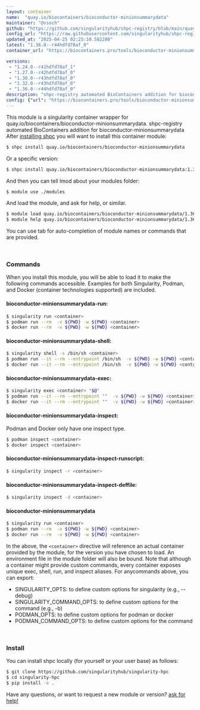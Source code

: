 ```yaml
---
layout: container
name:  "quay.io/biocontainers/bioconductor-minionsummarydata"
maintainer: "@vsoch"
github: "https://github.com/singularityhub/shpc-registry/blob/main/quay.io/biocontainers/bioconductor-minionsummarydata/container.yaml"
config_url: "https://raw.githubusercontent.com/singularityhub/shpc-registry/main/quay.io/biocontainers/bioconductor-minionsummarydata/container.yaml"
updated_at: "2025-04-25 02:25:10.582280"
latest: "1.36.0--r44hdfd78af_0"
container_url: "https://biocontainers.pro/tools/bioconductor-minionsummarydata"

versions:
 - "1.24.0--r41hdfd78af_1"
 - "1.27.0--r42hdfd78af_0"
 - "1.30.0--r43hdfd78af_0"
 - "1.32.0--r43hdfd78af_0"
 - "1.36.0--r44hdfd78af_0"
description: "shpc-registry automated BioContainers addition for bioconductor-minionsummarydata"
config: {"url": "https://biocontainers.pro/tools/bioconductor-minionsummarydata", "maintainer": "@vsoch", "description": "shpc-registry automated BioContainers addition for bioconductor-minionsummarydata", "latest": {"1.36.0--r44hdfd78af_0": "sha256:5f145d5b1f13e5185c563cf1ae298d2f5b15273ff7ec8f4fa08a5a72fe4f4e5e"}, "tags": {"1.24.0--r41hdfd78af_1": "sha256:4299144aa702268ac2f805f2d216d8a308d5d37917628d5e4d4317b89d3d1d84", "1.27.0--r42hdfd78af_0": "sha256:e8e757b249a8f39307760a21566f6dd38586cf36ba976722d8e0b768d55cea55", "1.30.0--r43hdfd78af_0": "sha256:8597277637c05aa750c54c4028e06f5d53c569cc43ef4268252b23ab26fba36a", "1.32.0--r43hdfd78af_0": "sha256:52bc778694259424f8021aa060f73a48d271bfdfd1247806c420794629263dea", "1.36.0--r44hdfd78af_0": "sha256:5f145d5b1f13e5185c563cf1ae298d2f5b15273ff7ec8f4fa08a5a72fe4f4e5e"}, "docker": "quay.io/biocontainers/bioconductor-minionsummarydata"}
---
```


This module is a singularity container wrapper for quay.io/biocontainers/bioconductor-minionsummarydata.
shpc-registry automated BioContainers addition for bioconductor-minionsummarydata
After [installing shpc](#install) you will want to install this container module:


```bash
$ shpc install quay.io/biocontainers/bioconductor-minionsummarydata
```

Or a specific version:

```bash
$ shpc install quay.io/biocontainers/bioconductor-minionsummarydata:1.36.0--r44hdfd78af_0
```

And then you can tell lmod about your modules folder:

```bash
$ module use ./modules
```

And load the module, and ask for help, or similar.

```bash
$ module load quay.io/biocontainers/bioconductor-minionsummarydata/1.36.0--r44hdfd78af_0
$ module help quay.io/biocontainers/bioconductor-minionsummarydata/1.36.0--r44hdfd78af_0
```

You can use tab for auto-completion of module names or commands that are provided.

<br>

### Commands

When you install this module, you will be able to load it to make the following commands accessible.
Examples for both Singularity, Podman, and Docker (container technologies supported) are included.

#### bioconductor-minionsummarydata-run:

```bash
$ singularity run <container>
$ podman run --rm  -v ${PWD} -w ${PWD} <container>
$ docker run --rm  -v ${PWD} -w ${PWD} <container>
```

#### bioconductor-minionsummarydata-shell:

```bash
$ singularity shell -s /bin/sh <container>
$ podman run --it --rm --entrypoint /bin/sh  -v ${PWD} -w ${PWD} <container>
$ docker run --it --rm --entrypoint /bin/sh  -v ${PWD} -w ${PWD} <container>
```

#### bioconductor-minionsummarydata-exec:

```bash
$ singularity exec <container> "$@"
$ podman run --it --rm --entrypoint ""  -v ${PWD} -w ${PWD} <container> "$@"
$ docker run --it --rm --entrypoint ""  -v ${PWD} -w ${PWD} <container> "$@"
```

#### bioconductor-minionsummarydata-inspect:

Podman and Docker only have one inspect type.

```bash
$ podman inspect <container>
$ docker inspect <container>
```

#### bioconductor-minionsummarydata-inspect-runscript:

```bash
$ singularity inspect -r <container>
```

#### bioconductor-minionsummarydata-inspect-deffile:

```bash
$ singularity inspect -d <container>
```



#### bioconductor-minionsummarydata

```bash
$ singularity run <container>
$ podman run --rm  -v ${PWD} -w ${PWD} <container>
$ docker run --rm  -v ${PWD} -w ${PWD} <container>
```


In the above, the `<container>` directive will reference an actual container provided
by the module, for the version you have chosen to load. An environment file in the
module folder will also be bound. Note that although a container
might provide custom commands, every container exposes unique exec, shell, run, and
inspect aliases. For anycommands above, you can export:

 - SINGULARITY_OPTS: to define custom options for singularity (e.g., --debug)
 - SINGULARITY_COMMAND_OPTS: to define custom options for the command (e.g., -b)
 - PODMAN_OPTS: to define custom options for podman or docker
 - PODMAN_COMMAND_OPTS: to define custom options for the command

<br>

### Install

You can install shpc locally (for yourself or your user base) as follows:

```bash
$ git clone https://github.com/singularityhub/singularity-hpc
$ cd singularity-hpc
$ pip install -e .
```

Have any questions, or want to request a new module or version? [ask for help!](https://github.com/singularityhub/singularity-hpc/issues)